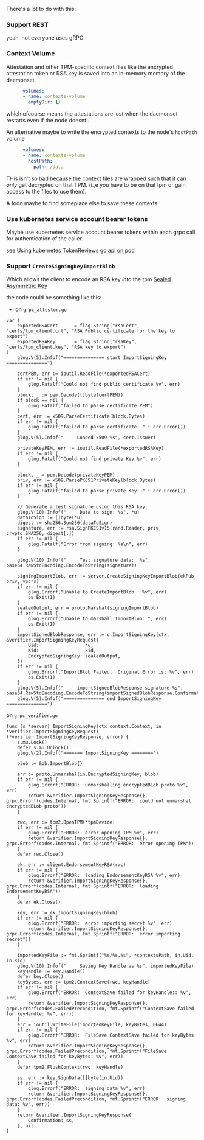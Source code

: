 There's a lot to do with this:


### Support REST

  yeah, not everyone uses gRPC

### Context Volume

Attestation and other TPM-specific context files like the encrypted attestation token or RSA key is saved into an in-memory memory of the daemonset

```yaml
      volumes:
      - name: contexts-volume
        emptyDir: {}
```

which ofcourse means the attestations are lost when the daemonset restarts even if the node doesnt'.


An alternative maybe to write the encrypted contexts to the node's `hostPath` volume

```yaml
      volumes:
      - name: contexts-volume
        hostPath:
          path: /data
```

THis isn't so bad because the context files are wrapped such that it can *only* get decrypted on that TPM.  (i.,e you have to be on that tpm or gain access to the files to use them).

A todo maybe to find someplace else to save these contexts.


### Use kubernetes service account bearer tokens

Maybe use kubernetes service account bearer tokens within each grpc call for authentication of the caller.

see [Using kubernetes TokenReviews go api on pod](https://gist.github.com/salrashid123/75c22afcbdbf1b706ab76d9063122429)

### Support `CreateSigningKeyImportBlob`

Which allows the client to encode an RSA key _into_ the tpm [Sealed Asymmetric Key](https://github.com/salrashid123/gcp_tpm_sealed_keys#sealed-asymmetric-key)

the code could be something like this:

- on `grpc_attestor.go`

```golang
var (
	exportedRSACert      = flag.String("rsaCert", "certs/tpm_client.crt", "RSA Public certificate for the key to export")
	exportedRSAKey       = flag.String("rsaKey", "certs/tpm_client.key", "RSA key to export")
)
	glog.V(5).Infof("=============== start ImportSigningKey ===============")

	certPEM, err := ioutil.ReadFile(*exportedRSACert)
	if err != nil {
		glog.Fatalf("Could not find public certificate %v", err)
	}
	block, _ := pem.Decode([]byte(certPEM))
	if block == nil {
		glog.Fatalf("failed to parse certificate PEM")
	}
	cert, err := x509.ParseCertificate(block.Bytes)
	if err != nil {
		glog.Fatalf("failed to parse certificate: " + err.Error())
	}
	glog.V(5).Infof("     Loaded x509 %s", cert.Issuer)

	privateKeyPEM, err := ioutil.ReadFile(*exportedRSAKey)
	if err != nil {
		glog.Fatalf("Could not find private Key %v", err)
	}

	block, _ = pem.Decode(privateKeyPEM)
	priv, err := x509.ParsePKCS1PrivateKey(block.Bytes)
	if err != nil {
		glog.Fatalf("failed to parse private Key: " + err.Error())
	}

	// Generate a test signature using this RSA key.
	glog.V(10).Infof("     Data to sign: %s", *u)
	dataToSign := []byte(*u)
	digest := sha256.Sum256(dataToSign)
	signature, err := rsa.SignPKCS1v15(rand.Reader, priv, crypto.SHA256, digest[:])
	if err != nil {
		glog.Fatalf("Error from signing: %s\n", err)
	}

	glog.V(10).Infof("     Test signature data:  %s", base64.RawStdEncoding.EncodeToString(signature))

	signingImportBlob, err := server.CreateSigningKeyImportBlob(ekPub, priv, vpcrs)
	if err != nil {
		glog.Errorf("Unable to CreateImportBlob : %v", err)
		os.Exit(1)
	}
	sealedOutput, err = proto.Marshal(signingImportBlob)
	if err != nil {
		glog.Errorf("Unable to marshall ImportBlob: ", err)
		os.Exit(1)
	}
	importSignedBlobResponse, err := c.ImportSigningKey(ctx, &verifier.ImportSigningKeyRequest{
		Uid:                 *u,
		Kid:                 kid,
		EncryptedSigningKey: sealedOutput,
	})
	if err != nil {
		glog.Errorf("ImportBlob Failed,  Original Error is: %v", err)
		os.Exit(1)
	}
	glog.V(5).Infof("     importSignedBlobResponse signature %s", base64.RawStdEncoding.EncodeToString(importSignedBlobResponse.Confirmation))
	glog.V(5).Infof("=============== end ImportSigningKey ===============")
```

on `grpc_verifier.go`

```golang
func (s *server) ImportSigningKey(ctx context.Context, in *verifier.ImportSigningKeyRequest) (*verifier.ImportSigningKeyResponse, error) {
	s.mu.Lock()
	defer s.mu.Unlock()
	glog.V(2).Infof("======= ImportSigningKey ========")

	blob := &pb.ImportBlob{}

	err := proto.Unmarshal(in.EncryptedSigningKey, blob)
	if err != nil {
		glog.Errorf("ERROR:  unmarshalling encryptedBLob proto %v", err)
		return &verifier.ImportSigningKeyResponse{}, grpc.Errorf(codes.Internal, fmt.Sprintf("ERROR:  could not unmarshal encryptedBLob proto"))
	}

	rwc, err := tpm2.OpenTPM(*tpmDevice)
	if err != nil {
		glog.Errorf("ERROR:  error opening TPM %v", err)
		return &verifier.ImportSigningKeyResponse{}, grpc.Errorf(codes.Internal, fmt.Sprintf("ERROR:  error opening TPM"))
	}
	defer rwc.Close()

	ek, err := client.EndorsementKeyRSA(rwc)
	if err != nil {
		glog.Errorf("ERROR:  loading EndorsementKeyRSA %v", err)
		return &verifier.ImportSigningKeyResponse{}, grpc.Errorf(codes.Internal, fmt.Sprintf("ERROR:  loading EndorsementKeyRSA"))
	}
	defer ek.Close()

	key, err := ek.ImportSigningKey(blob)
	if err != nil {
		glog.Errorf("ERROR:  error importing secret %v", err)
		return &verifier.ImportSigningKeyResponse{}, grpc.Errorf(codes.Internal, fmt.Sprintf("ERROR:  error importing secret"))
	}

	importedKeyFile := fmt.Sprintf("%s/%s.%s", *contextsPath, in.Uid, in.Kid)
	glog.V(10).Infof("     Saving Key Handle as %s", importedKeyFile)
	keyHandle := key.Handle()
	defer key.Close()
	keyBytes, err := tpm2.ContextSave(rwc, keyHandle)
	if err != nil {
		glog.Errorf("ERROR:  ContextSave failed for keyHandle:: %v", err)
		return &verifier.ImportSigningKeyResponse{}, grpc.Errorf(codes.FailedPrecondition, fmt.Sprintf("ContextSave failed for keyHandle: %v", err))
	}
	err = ioutil.WriteFile(importedKeyFile, keyBytes, 0644)
	if err != nil {
		glog.Errorf("ERROR:  FileSave ContextSave failed for keyBytes %v", err)
		return &verifier.ImportSigningKeyResponse{}, grpc.Errorf(codes.FailedPrecondition, fmt.Sprintf("FileSave ContextSave failed for keyBytes: %v", err))
	}
	defer tpm2.FlushContext(rwc, keyHandle)

	ss, err := key.SignData([]byte(in.Uid))
	if err != nil {
		glog.Errorf("ERROR:  signing data %v", err)
		return &verifier.ImportSigningKeyResponse{}, grpc.Errorf(codes.FailedPrecondition, fmt.Sprintf("ERROR:  signing data: %v", err))
	}
	return &verifier.ImportSigningKeyResponse{
		Confirmation: ss,
	}, nil
}
```
